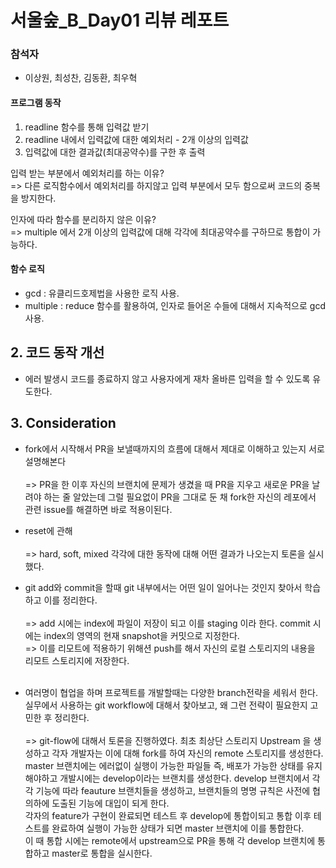<h1>서울숲_B_Day01 리뷰 레포트</h1>

<h3>참석자</h3>

- 이상원, 최성찬, 김동환, 최우혁

#### 프로그램 동작 
1. readline 함수를 통해 입력값 받기
2. readline 내에서 입력값에 대한 예외처리 - 2개 이상의 입력값
3. 입력값에 대한 결과값(최대공약수)를 구한 후 출력<br>

입력 받는 부분에서 예외처리를 하는 이유?<br>
=> 다른 로직함수에서 예외처리를 하지않고 입력 부분에서 모두 함으로써 코드의 중복을 방지한다.

인자에 따라 함수를 분리하지 않은 이유?<br>
=> multiple 에서 2개 이상의 입력값에 대해 각각에 최대공약수를 구하므로 통합이 가능하다.

#### 함수 로직
- gcd : 유클리드호제법을 사용한 로직 사용.
- multiple : reduce 함수를 활용하여, 인자로 들어온 수들에 대해서 지속적으로 gcd 사용.

<h2>2. 코드 동작 개선</h2>

- 에러 발생시 코드를 종료하지 않고 사용자에게 재차 올바른 입력을 할 수 있도록 유도한다.

<h2>3. Consideration</h2>

 - fork에서 시작해서 PR을 보낼때까지의 흐름에 대해서 제대로 이해하고 있는지 서로 설명해본다<br><br>
=> PR을 한 이후 자신의 브랜치에 문제가 생겼을 때 PR을 지우고 새로운 PR을 날려야 하는 줄 알았는데 그럴 필요없이 PR을 그대로 둔 채 fork한 자신의 레포에서 관련 issue를 해결하면 바로 적용이된다.<br>

 - reset에 관해<br><br>
 => hard, soft, mixed 각각에 대한 동작에 대해 어떤 결과가 나오는지 토론을 실시했다.

 - git add와 commit을 할때 git 내부에서는 어떤 일이 일어나는 것인지 찾아서 학습하고 이를 정리한다.<br><br>
 => add 시에는 index에 파일이 저장이 되고 이를 staging 이라 한다. commit 시에는 index의 영역의 현재 snapshot을 커밋으로 지정한다.<br>
 => 이를 리모트에 적용하기 위해션 push를 해서 자신의 로컬 스토리지의 내용을 리모트 스토리지에 저장한다.<br><br>

 - 여러명이 협업을 하며 프로젝트를 개발할때는 다양한 branch전략을 세워서 한다. 실무에서 사용하는 git workflow에 대해서 찾아보고, 왜 그런 전략이 필요한지 고민한 후 정리한다.<br><br>
 => git-flow에 대해서 토론을 진행하였다. 최초 최상단 스토리지 Upstream 을 생성하고 각자 개발자는 이에 대해 fork를 하여 자신의 remote 스토리지를 생성한다.<br>master 브랜치에는 에러없이 실행이 가능한 파일들 즉, 배포가 가능한 상태를 유지해야하고 개발시에는 develop이라는 브랜치를 생성한다. develop 브랜치에서 각각 기능에 따라 feauture 브랜치들을 생성하고, 브랜치들의 명명 규칙은 사전에 협의하에 도출된 기능에 대입이 되게 한다. <br> 각자의 feature가 구현이 완료되면 테스트 후 develop에 통합이되고 통합 이후 테스트를 완료하여 실행이 가능한 상태가 되면 master 브랜치에 이를 통합한다. <br> 이 때 통합 시에는 remote에서 upstream으로 PR을 통해 각 develop 브랜치에 통합하고 master로 통합을 실시한다. 
